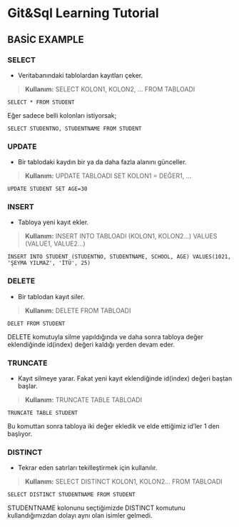 # Git&Sql Learning Tutorial

## BASİC EXAMPLE

### SELECT

* Veritabanındaki tablolardan kayıtları çeker.

>**Kullanım:** SELECT KOLON1, KOLON2, … FROM TABLOADI

```
SELECT * FROM STUDENT 
```

Eğer sadece belli kolonları istiyorsak;

```
SELECT STUDENTNO, STUDENTNAME FROM STUDENT
```



### UPDATE

* Bir tablodaki kaydın bir ya da daha fazla alanını günceller.

>**Kullanım:** UPDATE TABLOADI SET KOLON1 = DEĞER1, …

```
UPDATE STUDENT SET AGE=30
```



### INSERT

* Tabloya yeni kayıt ekler.


>**Kullanım:** INSERT INTO TABLOADI (KOLON1, KOLON2…) VALUES (VALUE1, VALUE2…)

```
INSERT INTO STUDENT (STUDENTNO, STUDENTNAME, SCHOOL, AGE) VALUES(1021, 'ŞEYMA YILMAZ', 'İTÜ', 25)
```



### DELETE

* Bir tablodan kayıt siler.

>**Kullanım:** DELETE FROM TABLOADI

```
DELET FROM STUDENT
```

DELETE komutuyla silme yapıldığında ve daha sonra tabloya değer eklendiğinde id(index) değeri kaldığı yerden devam eder.



### TRUNCATE

* Kayıt silmeye yarar. Fakat yeni kayıt eklendiğinde id(index) değeri baştan başlar.

>**Kullanım:** TRUNCATE TABLE TABLOADI

```
TRUNCATE TABLE STUDENT
```
Bu komuttan sonra tabloya iki değer ekledik ve elde ettiğimiz id’ler 1 den başlıyor.



### DISTINCT

* Tekrar eden satırları tekilleştirmek için kullanılır.

>**Kullanım:** SELECT DISTINCT KOLON1, KOLON2… FROM TABLOADI

```
SELECT DISTINCT STUDENTNAME FROM STUDENT
```

STUDENTNAME kolonunu seçtiğimizde DISTINCT komutunu kullandığımızdan dolayı aynı olan isimler gelmedi.





